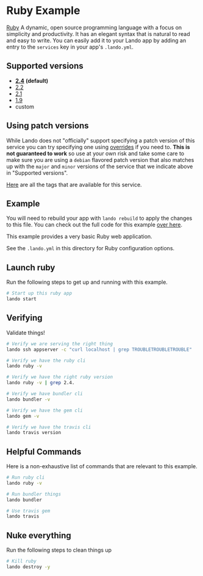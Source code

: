 Ruby Example
============

[Ruby](https://www.ruby-lang.org/en/) A dynamic, open source programming language with a focus on simplicity and productivity. It has an elegant syntax that is natural to read and easy to write. You can easily add it to your Lando app by adding an entry to the `services` key in your app's `.lando.yml`.

Supported versions
------------------

*   **[2.4](https://hub.docker.com/r/_/ruby/)** **(default)**
*   [2.2](https://hub.docker.com/r/_/ruby/)
*   [2.1](https://hub.docker.com/r/_/ruby/)
*   [1.9](https://hub.docker.com/r/_/ruby/)
*   custom

Using patch versions
--------------------

While Lando does not "officially" support specifying a patch version of this service you can try specifying one using [overrides](https://docs.devwithlando.io/config/advanced.html#overriding-with-docker-compose) if you need to. **This is not guaranteed to work** so use at your own risk and take some care to make sure you are using a `debian` flavored patch version that also matches up with the `major` and `minor` versions of the service that we indicate above in "Supported versions".

[Here](https://hub.docker.com/r/library/ruby/tags/) are all the tags that are available for this service.

Example
-------


You will need to rebuild your app with `lando rebuild` to apply the changes to this file. You can check out the full code for this example [over here](https://github.com/lando/lando/tree/master/examples/ruby).

This example provides a very basic Ruby web application.

See the `.lando.yml` in this directory for Ruby configuration options.

Launch ruby
-----------

Run the following steps to get up and running with this example.

```bash
# Start up this ruby app
lando start
```

Verifying
---------

Validate things!

```bash
# Verify we are serving the right thing
lando ssh appserver -c "curl localhost | grep TROUBLETROUBLETROUBLE"

# Verify we have the ruby cli
lando ruby -v

# Verify we have the right ruby version
lando ruby -v | grep 2.4.

# Verify we have bundler cli
lando bundler -v

# Verify we have the gem cli
lando gem -v

# Verify we have the travis cli
lando travis version
```

Helpful Commands
----------------

Here is a non-exhaustive list of commands that are relevant to this example.

```bash
# Run ruby cli
lando ruby -v

# Run bundler things
lando bundler

# Use travis gem
lando travis
```

Nuke everything
---------------

Run the following steps to clean things up

```bash
# Kill ruby
lando destroy -y
```
